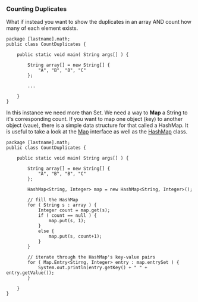 ### Counting Duplicates

What if instead you want to show the duplicates in an array AND count how many of each element exists.

    package [lastname].math;
    public class CountDuplicates {
    
        public static void main( String args[] ) {
    
            String array[] = new String[] {
                "A", "B", "B", "C"
            };
            
            ...
        
        }
    }
    
In this instance we need more than Set. We need a way to **Map** a String to it's corresponding count. If you want to map one object (key) to another object (vaue), there is a simple data structure for that called a HashMap. It is useful to take a look at the [Map](https://docs.oracle.com/javase/8/docs/api/java/util/Map.html) interface as well as the [HashMap](https://docs.oracle.com/javase/8/docs/api/java/util/HashMap.html) class.

    package [lastname].math;
    public class CountDuplicates {
    
        public static void main( String args[] ) {
    
            String array[] = new String[] {
                "A", "B", "B", "C"
            };
            
            HashMap<String, Integer> map = new HashMap<String, Integer>();
            
            // fill the HashMap
            for ( String s : array ) {
                Integer count = map.get(s);
                if ( count == null ) {
                    map.put(s, 1);
                }
                else {
                    map.put(s, count+1);
                }
            }
            
            // iterate through the HashMap's key-value pairs
            for ( Map.Entry<Stirng, Integer> entry : map.entrySet ) {
                System.out.println(entry.getKey() + " " + entry.getValue());
            }
        
        }
    }